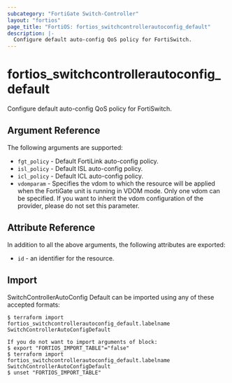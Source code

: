 ```yaml
---
subcategory: "FortiGate Switch-Controller"
layout: "fortios"
page_title: "FortiOS: fortios_switchcontrollerautoconfig_default"
description: |-
  Configure default auto-config QoS policy for FortiSwitch.
---
```


# fortios_switchcontrollerautoconfig_default
Configure default auto-config QoS policy for FortiSwitch.

## Argument Reference

The following arguments are supported:

* `fgt_policy` - Default FortiLink auto-config policy.
* `isl_policy` - Default ISL auto-config policy.
* `icl_policy` - Default ICL auto-config policy.
* `vdomparam` - Specifies the vdom to which the resource will be applied when the FortiGate unit is running in VDOM mode. Only one vdom can be specified. If you want to inherit the vdom configuration of the provider, please do not set this parameter.


## Attribute Reference

In addition to all the above arguments, the following attributes are exported:
* `id` - an identifier for the resource.

## Import

SwitchControllerAutoConfig Default can be imported using any of these accepted formats:
```
$ terraform import fortios_switchcontrollerautoconfig_default.labelname SwitchControllerAutoConfigDefault

If you do not want to import arguments of block:
$ export "FORTIOS_IMPORT_TABLE"="false"
$ terraform import fortios_switchcontrollerautoconfig_default.labelname SwitchControllerAutoConfigDefault
$ unset "FORTIOS_IMPORT_TABLE"
```
